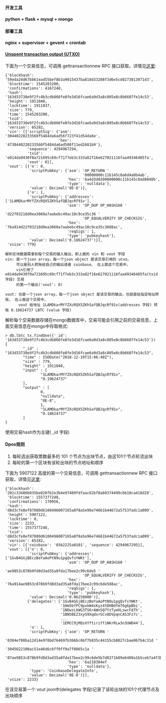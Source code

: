 #### 开发工具

#### python + flask + mysql + mongo

#### 部署工具

#### nginx + supervisor + gevent + crontab

#### [Unspent transaction output (UTXO)](https://en.wikipedia.org/wiki/Unspent_transaction_output)

下面为一个交易信息，可调用 gettransactionnew RPC 接口获取，详情见[这里](https://lbtc.me/lbtc/rpc?run=1&cmd=gettransactionnew&param1=163d33738e9f2fc4b3cdb860fe8fe3d16fcae6a9d3a8c805e8c8b6607fe14c53):

```
{'blockhash': '59eda24d67bb61ead55bef8b3a9015437ba818d33208f3d6e5cd8273813071d3',
 'blocktime': 1545203200,
 'confirmations': 4167248,
 'hash': '163d33738e9f2fc4b3cdb860fe8fe3d16fcae6a9d3a8c805e8c8b6607fe14c53',
 'height': 1911040,
 'locktime': 1911037,
 'size': 779,
 'time': 1545203200,
 'txid': '163d33738e9f2fc4b3cdb860fe8fe3d16fcae6a9d3a8c805e8c8b6607fe14c53',
 'version': 65282,
 'vin': [{'scriptSig': {'asm': '30440220233560f5484da6ad56f723f41d54da6e',
                        'hex': '4730440220233560f5484da6ad508f11ed2681b9'},
          'sequence': 4294967294,
          'txid': 'e014da9430f0a721695c69cf71f7eb3c333a82f16e627021116faa49346485fa',
          'vout': 0}],
 'vout': [{'n': 0,
           'scriptPubKey': {'asm': 'OP_RETURN '
                                   '00000000c11b145c0a6d4a0b4ab',
                            'hex': '6a4d3d0200000000c11b145c0ad8048b',
                            'type': 'nulldata'},
           'value': Decimal('0E-8')},
          {'n': 1,
           'scriptPubKey': {'addresses': ['1LAMDkarMYfZXcRQX5ZKhSafQBJqcRf91v'],
                            'asm': 'OP_DUP OP_HASH160 '
                                   'd22f03218d0ea3860a7aabebc49ac10c9ce35c36 '
                                   'OP_EQUALVERIFY OP_CHECKSIG',
                            'hex': '76a914d22f03218d0ea3860a7aabebc49ac10c9ce35c3688ac',
                            'reqSigs': 1,
                            'type': 'pubkeyhash'},
           'value': Decimal('0.18624737')}],
 'vsize': 779}
```

```
解析区块数据需拿到每个交易的输入输出，即上面的 vin 和 vout 字段
vin: 是一个json array，每一个json object 是该交易引用的 utxo，
     可以是别人转账给自己的输出或者 coinbase， 在上面这个交易中，
     vin引用了 e014da9430f0a721695c69cf71f7eb3c333a82f16e627021116faa49346485fa(txid 字段) 交易
     的第一个输出('vout': 0)

vout: 也是一个json array，每一个json object 是该交易的输出，也就是给指定地址转账， 在上面这个交易中，
      vout 给地址 1LAMDkarMYfZXcRQX5ZKhSafQBJqcRf91v(addresses 字段) 转账 0.18624737 LBTC (value 字段)
```

解析每个交易数据存储在mongo数据库中，交易可能会引用之前的交易信息，上面交易信息在mongo中存取格式:
```
> db.lbtc_tx.findOne({'_id': '163d33738e9f2fc4b3cdb860fe8fe3d16fcae6a9d3a8c805e8c8b6607fe14c53'})
{
        "_id" : "163d33738e9f2fc4b3cdb860fe8fe3d16fcae6a9d3a8c805e8c8b6607fe14c53",
        "time" : ISODate("2018-12-19T15:06:40Z"),
        "size" : 779,
        "height" : 1911040,
        "input" : [
                "1LAMDkarMYfZXcRQX5ZKhSafQBJqcRf91v",
                "0.19624737"
        ],
        "output" : [
                0,
                "nulldata",
                "0E-8",
                1,
                "1LAMDkarMYfZXcRQX5ZKhSafQBJqcRf91v",
                "0.18624737"
        ]
}

```
使用交易hash作为主键( _id 字段)


#### Dpos规则
1. 每轮选出获取票数最多的 101 个节点为出块节点，由这101个节点轮流出块
2. 每轮的第一个区块有该轮出块的节点地址和顺序

下面为 5907122 高度的第一个交易信息，可调用 gettransactionnew RPC 接口获取，详情见[这里](https://lbtc.me/lbtc/rpc?run=1&cmd=gettransactionnew&param1=d8d3cfe8ef87080d6100496007165a8f8a5e96e74661b44672a5753fadc1a009):

```
{'blockhash': '201c33486b835be820fb2e3b4e97489fdfaac62bf8a60374499c6b10ca418d28',
 'blocktime': 1557377248,
 'confirmations': 170956,
 'hash': 'd8d3cfe8ef87080d6100496007165a8f8a5e96e74661b44672a5753fadc1a009',
 'height': 5907122,
 'locktime': 0,
 'size': 2233,
 'time': 1557377248,
 'txid': 'd8d3cfe8ef87080d6100496007165a8f8a5e96e74661b44672a5753fadc1a009',
 'version': 65282,
 'vin': [{'coinbase': '03b2225a0101', 'sequence': 4294967295}],
 'vout': [{'n': 0,
           'scriptPubKey': {'addresses': ['1GvB4GGjBEczBeYaAoPtN9u1pgQvfsYWKt'],
                            'asm': 'OP_DUP OP_HASH160 '
                                   'ae9853c878b9fd8d3ad35a8fda17bee2c99c6de5 '
                                   'OP_EQUALVERIFY OP_CHECKSIG',
                            'hex': '76a914ae9853c878b9fd8d3ad35a8fda17bee2c99c6de588ac',
                            'reqSigs': 1,
                            'type': 'pubkeyhash'},
           'value': Decimal('0.06250000')},
          {'delegates': ['1GvB4GGjBEczBeYaAoPtN9u1pgQvfsYWKt',
                         '1Hm5bfPC9pxkW4sKyz4tDHBdfmT6g6pBbi',
                         '1NDwzLkWG3TS6rAWn5Q7YzTymXLswcFd7h',
                         '1BN5BEZ3xyG9XqdxrGCv8DVpqnCAS3Fz7c',
                         ...
                         '1EMCC9jMQsXYftiriffiNKrRLw3n3UWD44'],
           'n': 1,
           'scriptPubKey': {'asm': 'OP_RETURN '
                                   '0304ef00ba12d14e978bd764697b366bc6bf7b835c44155cb8027cbae067b4c31d '
                                   '3045022100ac51e46d6c6ff0ff9a7f0865c1a '
                                   '07ae9853c878b9fd8d3ad35a8fda17bee2c99c6de5b7d8271b09e6409a1b5ceb7a4f3b',
                            'hex': '6a210304ef
                            'type': 'nulldata'},
           'type': 'CoinbaseDelegateInfo',
           'value': Decimal('0E-8')}],
 'vsize': 2233}
```
在该交易第一个 vout  json中(delegates 字段)记录了该轮出块的101个代理节点及出块顺序
